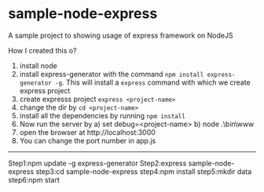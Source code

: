 sample-node-express
===================

A sample project to showing usage of express framework on NodeJS


How I created  this o?
1. install node
2. install express-generator with the command `npm install express-generator -g`.  This will install a `express` command with which we create express project
3. create expresss project `express <project-name>`
4. change the dir by `cd <project-name>`
5. install all the dependencies by running `npm install`
6. Now run the server by a) set debug=\<project-name\>  b) node .\bin\www
7. open the browser at http://localhost:3000
8. You can change the port number in app.js

----------------------------------------------

Step1:npm update -g express-generator
Step2:express sample-node-express
step3:cd sample-node-express
step4:npm install
step5:mkdir data
step6:npm start



